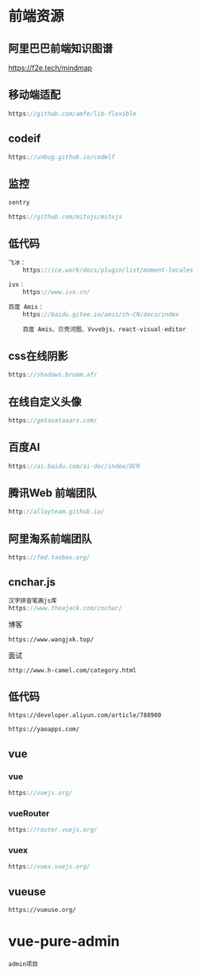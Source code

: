 # 前端资源

## 阿里巴巴前端知识图谱

https://f2e.tech/mindmap

## 移动端适配

```js
https://github.com/amfe/lib-flexible
```

## codeif

```js
https://unbug.github.io/codelf
```

## 监控

```js
sentry

https://github.com/mitojs/mitojs
```

## 低代码

```js
飞冰：
	https://ice.work/docs/plugin/list/moment-locales
	
ivx：
	https://www.ivx.cn/
	
百度 Amis：	
	https://baidu.gitee.io/amis/zh-CN/docs/index
	
	百度 Amis、贝壳河图、Vvvebjs、react-visual-editor 
```

## css在线阴影

```js
https://shadows.brumm.af/
```

## 在线自定义头像

```js
https://getavataaars.com/
```

## 百度AI

```js
https://ai.baidu.com/ai-doc/index/OCR
```

## 腾讯Web 前端团队

```js
http://alloyteam.github.io/
```

## 阿里淘系前端团队

```js
https://fed.taobao.org/
```

## cnchar.js 

```js
汉字拼音笔画js库
https://www.theajack.com/cnchar/
```

博客

```
https://www.wangjxk.top/
```

面试

```
http://www.h-camel.com/category.html
```

## 低代码

```
https://developer.aliyun.com/article/788900

https://yaoapps.com/
```



## vue

### vue

```js
https://vuejs.org/
```

### vueRouter

```js
https://router.vuejs.org/
```

### vuex

```js
https://vuex.vuejs.org/
```

## vueuse

```
https://vueuse.org/
```

# vue-pure-admin

```
admin项目
```

